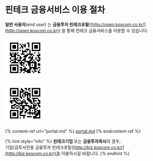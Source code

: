 # 핀테크 금융서비스 이용 절차

**일반 사용자**(end user) 는 **금융투자 핀테크포털**([http://open.koscom.co.kr/](http://open.koscom.co.kr)) 을 통해 핀테크 금융서비스를 이용할 수 있습니다.&#x20;

![Android OFIN - QRCode](<../../.gitbook/assets/image (67).png>)

![iOS OFIN - QRCode](<../../.gitbook/assets/image (37).png>)

{% content-ref url="portal.md" %}
[portal.md](portal.md)
{% endcontent-ref %}



{% hint style="info" %}
**핀테크기업** 또는 **금융투자회사**의 경우,\
기업/금투사전용 금융투자 핀테크포탈([http://biz.koscom.co.kr/](http://biz.koscom.co.kr))을 이용하시길 바랍니다.
{% endhint %}

